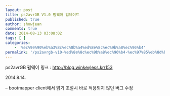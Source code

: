 ```yaml
---
layout: post
title: ps2avrGB V1.0 펌웨어 업데이트
published: true
author: showjean
comments: true
date: 2014-08-13 03:08:02
tags: [ ]
categories:
    - '%ec%9e%90%eb%a3%8c%ec%8b%a4%ed%8e%8c%ec%9b%a8%ec%96%b4'
permalink: '/ps2avrgb-v10-%ed%8e%8c%ec%9b%a8%ec%96%b4-%ec%97%85%eb%8d%b0%ec%9d%b4%ed%8a%b8-5'
---
```

ps2avrGB 펌웨어 링크 : http://blog.winkeyless.kr/153









2014.8.14.



&#8211; bootmapper client에서 밝기 조절시 바로 적용되지 않던 버그 수정